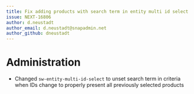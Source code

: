 ```yaml
---
title: Fix adding products with search term in entity multi id select
issue: NEXT-16806
author: d.neustadt
author_email: d.neustadt@snapadmin.net 
author_github: dneustadt
---
```

# Administration
* Changed `sw-entity-multi-id-select` to unset search term in criteria when IDs change to properly present all previously selected products
